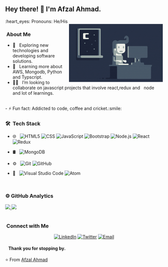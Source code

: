 <h2> Hey there! 👋 I'm Afzal Ahmad.</h2>
:heart_eyes: Pronouns: He/His <br>       <div><img align="right" alt="Github" src="https://raw.githubusercontent.com/AVS1508/AVS1508/master/assets/Night-Coding.gif" /></div>

<h3> &nbsp;About Me </h3>  

- 🙂 &nbsp; Exploring new technologies and developing software solutions.
- 🌱 &nbsp; Learning more about AWS, Mongodb, Python and Typscript.
- 👯‍♂️ &nbsp;&nbsp;I’m looking to collaborate on javascript projects that involve react,redux and &nbsp;&nbsp;node and lot of learnings.<br>
<br/>
- ⚡ Fun fact: Addicted to code, coffee and cricket.:smile:

<h3> 🛠 &nbsp;Tech Stack</h3>

- 🌐 &nbsp;
  ![HTML5](https://img.shields.io/badge/-HTML5-333333?style=flat&logo=HTML5)
  ![CSS](https://img.shields.io/badge/-CSS-333333?style=flat&logo=CSS3&logoColor=1572B6)
  ![JavaScript](https://img.shields.io/badge/-JavaScript-333333?style=flat&logo=javascript)
  ![Bootstrap](https://img.shields.io/badge/-Bootstrap-333333?style=flat&logo=bootstrap&logoColor=563D7C)
  ![Node.js](https://img.shields.io/badge/-Node.js-333333?style=flat&logo=node.js)
  ![React](https://img.shields.io/badge/-React-333333?style=flat&logo=react)
  ![Redux](https://img.shields.io/badge/-Redux-236799?style=flat&logo=redux)

- 🛢 &nbsp;
  ![MongoDB](https://img.shields.io/badge/-MongoDB-333333?style=flat&logo=mongodb)
  
- ⚙️ &nbsp;
  ![Git](https://img.shields.io/badge/-Git-333333?style=flat&logo=git)
  ![GitHub](https://img.shields.io/badge/-GitHub-333333?style=flat&logo=github)
- 🔧 &nbsp;
  ![Visual Studio Code](https://img.shields.io/badge/-Visual%20Studio%20Code-333333?style=flat&logo=visual-studio-code&logoColor=007ACC)
  ![Atom](https://img.shields.io/badge/-Atom-333333?style=flat&logocolor=&logo=atom)
<br/>
 <div>
<h3>⚙️ GitHub Analytics</h3>
<a href="https://github.com/Afzal95">
  <img height="180em" src="https://github-readme-stats.vercel.app/api?username=Afzal95&theme=buefy&show_icons=true" />
  <img height="180em" src="https://github-readme-stats.vercel.app/api/top-langs/?username=Afzal95&theme=buefy&layout=compact" />
</a>
 </div>
<br/>

<h3>&nbsp;Connect with Me </h3>
<p align="center">
<a href="https://www.linkedin.com/in/afzalkh95/" target="_blank"><img alt="LinkedIn" src="https://img.shields.io/badge/LinkedIn-Afzal%20Ahmad-blue?style=flat-square&logo=linkedin"></a>
<a href="https://twitter.com/afzalkh_95" target="_blank"><img alt="Twitter" src="https://img.shields.io/badge/Twitter-Afzal%20Ahmad-blue?style=flat-square&logo=twitter"></a>
<a href="mailto:afzalahmad.me@gmail.com" target="_blank"><img alt="Email" src="https://img.shields.io/badge/Gmail-Afzal%20Ahmad-blue?style=flat-square&logo=gmail"></a>
</p>

#### &nbsp;&nbsp; Thank you for stopping by.

⭐️ From [Afzal Ahmad](https://github.com/afzal95)
